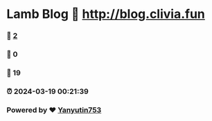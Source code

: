 # Lamb Blog :link: http://blog.clivia.fun 
### :page_facing_up: [2](http://blog.clivia.fun/tag.html) 
### :speech_balloon: 0 
### :hibiscus: 19 
### :alarm_clock: 2024-03-19 00:21:39 
### Powered by :heart: [Yanyutin753](https://github.com/Meekdai/Gmeek)

